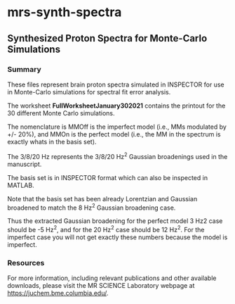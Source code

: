 # mrs-synth-spectra
## Synthesized Proton Spectra for Monte-Carlo Simulations
### Summary
These files represent brain proton spectra simulated in INSPECTOR for use in Monte-Carlo simulations for spectral fit error analysis.

The worksheet **FullWorksheetJanuary302021** contains the printout for the 30 different Monte Carlo simulations.

The nomenclature is MMOff is the imperfect model (i.e., MMs modulated by +/- 20%), and MMOn is the perfect model (i.e., the MM in the spectrum is exactly whats in the basis set).

The 3/8/20 Hz represents the 3/8/20 Hz<sup>2</sup> Gaussian broadenings used in the manuscript.

The basis set is in INSPECTOR format which can also be inspected in MATLAB.

Note that the basis set has been already Lorentzian and Gaussian broadened to match the 8 Hz<sup>2</sup> Gaussian broadening case.

Thus the extracted Gaussian broadening for the perfect model 3 Hz2 case should be -5 Hz<sup>2</sup>, and for the 20 Hz<sup>2</sup> case  should be 12 Hz<sup>2</sup>. For the imperfect case you will not get exactly these numbers because the model is imperfect.

### Resources
For more information, including relevant publications and other available downloads, please visit the MR SCIENCE Laboratory webpage at https://juchem.bme.columbia.edu/.
